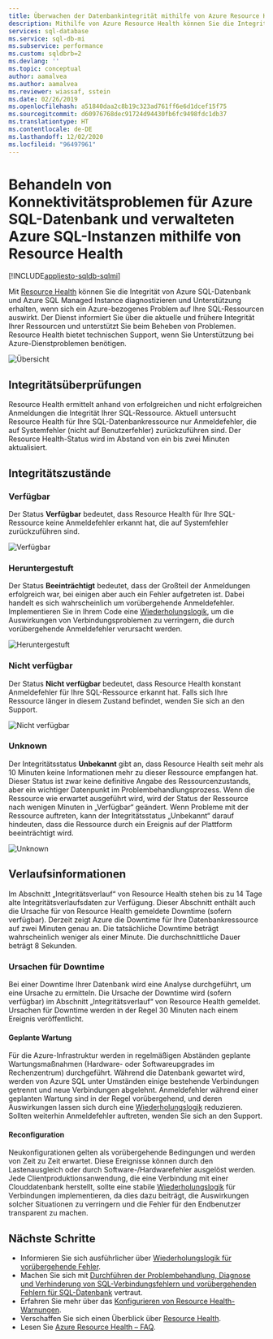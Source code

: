 ```yaml
---
title: Überwachen der Datenbankintegrität mithilfe von Azure Resource Health
description: Mithilfe von Azure Resource Health können Sie die Integrität von Azure SQL-Datenbank und der verwalteten Azure SQL-Instanz überwachen, um Probleme zu diagnostizieren und Unterstützung zu erhalten, wenn sich ein Azure-bezogenes Problem auf Ihre SQL-Ressourcen auswirkt.
services: sql-database
ms.service: sql-db-mi
ms.subservice: performance
ms.custom: sqldbrb=2
ms.devlang: ''
ms.topic: conceptual
author: aamalvea
ms.author: aamalvea
ms.reviewer: wiassaf, sstein
ms.date: 02/26/2019
ms.openlocfilehash: a51840daa2c8b19c323ad761ff6e6d1dcef15f75
ms.sourcegitcommit: d60976768dec91724d94430fb6fc9498fdc1db37
ms.translationtype: HT
ms.contentlocale: de-DE
ms.lasthandoff: 12/02/2020
ms.locfileid: "96497961"
---
```

# <a name="use-resource-health-to-troubleshoot-connectivity-for-azure-sql-database-and-azure-sql-managed-instance"></a>Behandeln von Konnektivitätsproblemen für Azure SQL-Datenbank und verwalteten Azure SQL-Instanzen mithilfe von Resource Health
[!INCLUDE[appliesto-sqldb-sqlmi](../includes/appliesto-sqldb-sqlmi.md)]

Mit [Resource Health](../../service-health/resource-health-overview.md#get-started) können Sie die Integrität von Azure SQL-Datenbank und Azure SQL Managed Instance diagnostizieren und Unterstützung erhalten, wenn sich ein Azure-bezogenes Problem auf Ihre SQL-Ressourcen auswirkt. Der Dienst informiert Sie über die aktuelle und frühere Integrität Ihrer Ressourcen und unterstützt Sie beim Beheben von Problemen. Resource Health bietet technischen Support, wenn Sie Unterstützung bei Azure-Dienstproblemen benötigen.

![Übersicht](./media/resource-health-to-troubleshoot-connectivity/sql-resource-health-overview.jpg)

## <a name="health-checks"></a>Integritätsüberprüfungen

Resource Health ermittelt anhand von erfolgreichen und nicht erfolgreichen Anmeldungen die Integrität Ihrer SQL-Ressource. Aktuell untersucht Resource Health für Ihre SQL-Datenbankressource nur Anmeldefehler, die auf Systemfehler (nicht auf Benutzerfehler) zurückzuführen sind. Der Resource Health-Status wird im Abstand von ein bis zwei Minuten aktualisiert.

## <a name="health-states"></a>Integritätszustände

### <a name="available"></a>Verfügbar

Der Status **Verfügbar** bedeutet, dass Resource Health für Ihre SQL-Ressource keine Anmeldefehler erkannt hat, die auf Systemfehler zurückzuführen sind.

![Verfügbar](./media/resource-health-to-troubleshoot-connectivity/sql-resource-health-available.jpg)

### <a name="degraded"></a>Heruntergestuft

Der Status **Beeinträchtigt** bedeutet, dass der Großteil der Anmeldungen erfolgreich war, bei einigen aber auch ein Fehler aufgetreten ist. Dabei handelt es sich wahrscheinlich um vorübergehende Anmeldefehler. Implementieren Sie in Ihrem Code eine [Wiederholungslogik](troubleshoot-common-connectivity-issues.md#retry-logic-for-transient-errors), um die Auswirkungen von Verbindungsproblemen zu verringern, die durch vorübergehende Anmeldefehler verursacht werden.

![Heruntergestuft](./media/resource-health-to-troubleshoot-connectivity/sql-resource-health-degraded.jpg)

### <a name="unavailable"></a>Nicht verfügbar

Der Status **Nicht verfügbar** bedeutet, dass Resource Health konstant Anmeldefehler für Ihre SQL-Ressource erkannt hat. Falls sich Ihre Ressource länger in diesem Zustand befindet, wenden Sie sich an den Support.

![Nicht verfügbar](./media/resource-health-to-troubleshoot-connectivity/sql-resource-health-unavailable.jpg)

### <a name="unknown"></a>Unknown

Der Integritätsstatus **Unbekannt** gibt an, dass Resource Health seit mehr als 10 Minuten keine Informationen mehr zu dieser Ressource empfangen hat. Dieser Status ist zwar keine definitive Angabe des Ressourcenzustands, aber ein wichtiger Datenpunkt im Problembehandlungsprozess. Wenn die Ressource wie erwartet ausgeführt wird, wird der Status der Ressource nach wenigen Minuten in „Verfügbar“ geändert. Wenn Probleme mit der Ressource auftreten, kann der Integritätsstatus „Unbekannt“ darauf hindeuten, dass die Ressource durch ein Ereignis auf der Plattform beeinträchtigt wird.

![Unknown](./media/resource-health-to-troubleshoot-connectivity/sql-resource-health-unknown.jpg)

## <a name="historical-information"></a>Verlaufsinformationen

Im Abschnitt „Integritätsverlauf“ von Resource Health stehen bis zu 14 Tage alte Integritätsverlaufsdaten zur Verfügung. Dieser Abschnitt enthält auch die Ursache für von Resource Health gemeldete Downtime (sofern verfügbar). Derzeit zeigt Azure die Downtime für Ihre Datenbankressource auf zwei Minuten genau an. Die tatsächliche Downtime beträgt wahrscheinlich weniger als einer Minute. Die durchschnittliche Dauer beträgt 8 Sekunden.

### <a name="downtime-reasons"></a>Ursachen für Downtime

Bei einer Downtime Ihrer Datenbank wird eine Analyse durchgeführt, um eine Ursache zu ermitteln. Die Ursache der Downtime wird (sofern verfügbar) im Abschnitt „Integritätsverlauf“ von Resource Health gemeldet. Ursachen für Downtime werden in der Regel 30 Minuten nach einem Ereignis veröffentlicht.

#### <a name="planned-maintenance"></a>Geplante Wartung

Für die Azure-Infrastruktur werden in regelmäßigen Abständen geplante Wartungsmaßnahmen (Hardware- oder Softwareupgrades im Rechenzentrum) durchgeführt. Während die Datenbank gewartet wird, werden von Azure SQL unter Umständen einige bestehende Verbindungen getrennt und neue Verbindungen abgelehnt. Anmeldefehler während einer geplanten Wartung sind in der Regel vorübergehend, und deren Auswirkungen lassen sich durch eine [Wiederholungslogik](troubleshoot-common-connectivity-issues.md#retry-logic-for-transient-errors) reduzieren. Sollten weiterhin Anmeldefehler auftreten, wenden Sie sich an den Support.

#### <a name="reconfiguration"></a>Reconfiguration

Neukonfigurationen gelten als vorübergehende Bedingungen und werden von Zeit zu Zeit erwartet. Diese Ereignisse können durch den Lastenausgleich oder durch Software-/Hardwarefehler ausgelöst werden. Jede Clientproduktionsanwendung, die eine Verbindung mit einer Clouddatenbank herstellt, sollte eine stabile [Wiederholungslogik](troubleshoot-common-connectivity-issues.md#retry-logic-for-transient-errors) für Verbindungen implementieren, da dies dazu beiträgt, die Auswirkungen solcher Situationen zu verringern und die Fehler für den Endbenutzer transparent zu machen.

## <a name="next-steps"></a>Nächste Schritte

- Informieren Sie sich ausführlicher über [Wiederholungslogik für vorübergehende Fehler](troubleshoot-common-connectivity-issues.md#retry-logic-for-transient-errors).
- Machen Sie sich mit [Durchführen der Problembehandlung, Diagnose und Verhinderung von SQL-Verbindungsfehlern und vorübergehenden Fehlern für SQL-Datenbank](troubleshoot-common-connectivity-issues.md) vertraut.
- Erfahren Sie mehr über das [Konfigurieren von Resource Health-Warnungen](../../service-health/resource-health-alert-arm-template-guide.md).
- Verschaffen Sie sich einen Überblick über [Resource Health](../../application-gateway/resource-health-overview.md).
- Lesen Sie [Azure Resource Health – FAQ](../../service-health/resource-health-faq.md).
